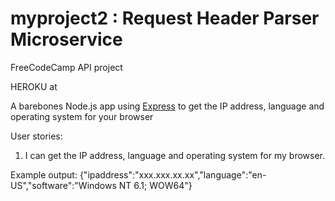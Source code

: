 # myproject2 : Request Header Parser Microservice
FreeCodeCamp API project

HEROKU at

A barebones Node.js app using [Express](http://expressjs.com/) to get the IP address, language and operating system for your browser

User stories:
1) I can get the IP address, language and operating system for my browser.

Example output:
{"ipaddress":"xxx.xxx.xx.xx","language":"en-US","software":"Windows NT 6.1; WOW64"}